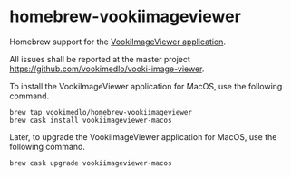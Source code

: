 # homebrew-vookiimageviewer
Homebrew support for the [VookiImageViewer application][1].

All issues shall be reported at the master project https://github.com/vookimedlo/vooki-image-viewer.

To install the VookiImageViewer application for MacOS, use the following command. 

```
brew tap vookimedlo/homebrew-vookiimageviewer
brew cask install vookiimageviewer-macos
```

Later, to upgrade the VookiImageViewer application for MacOS, use the following command.

```
brew cask upgrade vookiimageviewer-macos
```

[1]: https://vookiimageviewer.cz/

